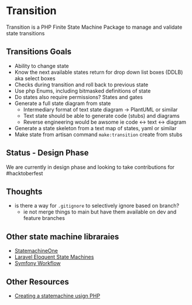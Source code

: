 # Transition
Transition is a PHP Finite State Machine Package to manage and validate state transitions

## Transitions Goals
 
* Ability to change state
* Know the next available states return for drop down list boxes (DDLB) aka select boxes
* Checks during transition and roll back to previous state
* Use php Enums, including bitmasked definitions of state
* Do states also require permissions? States and gates
* Generate a full state diagram from state
    * Intermediary format of text state diagram -> PlantUML or similar
    * Text state should be able to generate code (stubs) and diagrams
    * Reverse engineering would be awsome  ie code <-> text <-> diagram
* Generate a state skeleton from a text map of states, yaml or similar
* Make state from artisan command `make:transition` create from stubs


## Status - Design Phase
We are currently in design phase and looking to take contributions for #hacktoberfest

## Thoughts 
* is there a way for `.gitignore` to selectively ignore based on branch?
    - ie not merge things to main but have them available on dev and feature branches

## Other state machine libraraies
 * [StatemachineOne](https://github.com/eftec/statemachineone)
 * [Laravel Eloquent State Machines](https://github.com/asantibanez/laravel-eloquent-state-machines)
 * [Symfony Workflow](https://symfony.com/doc/current/workflow.html)

## Other Resources
* [Creating a statemachine usign PHP](https://medium.com/cook-php/creating-a-state-machine-using-php-ddef9395430e)
